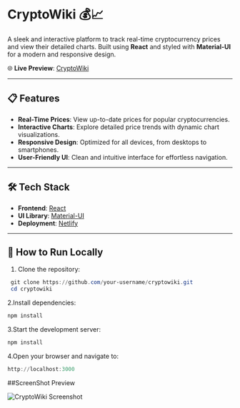 # CryptoWiki 💰📈  
A sleek and interactive platform to track real-time cryptocurrency prices and view their detailed charts. Built using **React** and styled with **Material-UI** for a modern and responsive design.

🌐 **Live Preview**: [CryptoWiki](https://cryptwiki.netlify.app/)

---

## 📋 Features  
- **Real-Time Prices**: View up-to-date prices for popular cryptocurrencies.  
- **Interactive Charts**: Explore detailed price trends with dynamic chart visualizations.  
- **Responsive Design**: Optimized for all devices, from desktops to smartphones.  
- **User-Friendly UI**: Clean and intuitive interface for effortless navigation.  

---

## 🛠️ Tech Stack  
- **Frontend**: [React](https://reactjs.org/)  
- **UI Library**: [Material-UI](https://mui.com/)  
- **Deployment**: [Netlify](https://www.netlify.com/)  

---

## 🚀 How to Run Locally  

1. Clone the repository:  
```powershell
 git clone https://github.com/your-username/cryptowiki.git
 cd cryptowiki
```

2.Install dependencies:
```powershell
npm install
```

3.Start the development server:
```powershell
npm install
```

4.Open your browser and navigate to:
```powershell
http://localhost:3000
```
##ScreenShot Preview

![CryptoWiki Screenshot](assests/front_page_screenshot_img.png)
